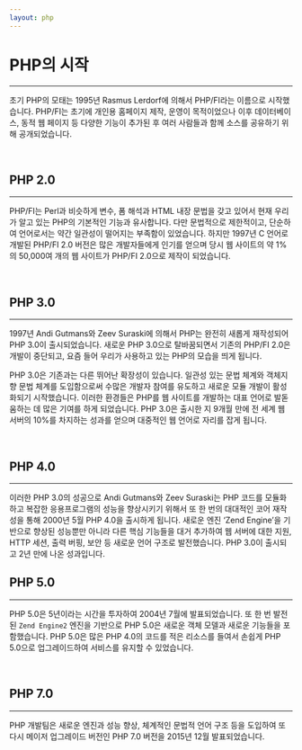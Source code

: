 ```yaml
---
layout: php
---
```


# PHP의 시작
---
초기 PHP의 모태는 1995년 Rasmus Lerdorf에 의해서 PHP/FI라는 이름으로 시작했습니다. PHP/FI는 초기에 개인용 홈페이지 제작, 운영이 목적이었으나 이후 데이터베이스, 동적 웹 페이지 등 다양한 기능이 추가된 후 여러 사람들과 함께 소스를 공유하기 위해 공개되었습니다.  

<br>

## PHP 2.0
---
PHP/FI는 Perl과 비슷하게 변수, 폼 해석과 HTML 내장 문법을 갖고 있어서 현재 우리가 알고 있는 PHP의 기본적인 기능과 유사합니다. 다만 문법적으로 제한적이고, 단순하여 언어로서는 약간 일관성이 떨어지는 부족함이 있었습니다. 하지만 1997년 C 언어로 개발된 PHP/FI 2.0 버전은 많은 개발자들에게 인기를 얻으며 당시 웹 사이트의 약 1%의 50,000여 개의 웹 사이트가 PHP/FI 2.0으로 제작이 되었습니다.    

<br>

## PHP 3.0
---
1997년 Andi Gutmans와 Zeev Suraski에 의해서 PHP는 완전히 새롭게 재작성되어 PHP 3.0이 출시되었습니다. 새로운 PHP 3.0으로 탈바꿈되면서 기존의 PHP/FI 2.0은 개발이 중단되고, 요즘 들어 우리가 사용하고 있는 PHP의 모습을 띄게 됩니다.  

PHP 3.0은 기존과는 다른 뛰어난 확장성이 있습니다. 일관성 있는 문법 체계와 객체지향 문법 체계를 도입함으로써 수많은 개발자 참여를 유도하고 새로운 모듈 개발이 활성화되기 시작했습니다. 이러한 환경들은 PHP를 웹 사이트를 개발하는 대표 언어로 발돋움하는 데 많은 기여를 하게 되었습니다. PHP 3.0은 출시한 지 9개월 만에 전 세계 웹 서버의 10%를 차지하는 성과를 얻으며 대중적인 웹 언어로 자리를 잡게 됩니다.

<br>

## PHP 4.0
---
이러한 PHP 3.0의 성공으로 Andi Gutmans와 Zeev Suraski는 PHP 코드를 모듈화하고 복잡한 응용프로그램의 성능을 향상시키기 위해서 또 한 번의 대대적인 코어 재작성을 통해 2000년 5월 PHP 4.0을 출시하게 됩니다. 새로운 엔진 ‘Zend Engine’을 기반으로 향상된 성능뿐만 아니라 다른 핵심 기능들을 대거 추가하여 웹 서버에 대한 지원, HTTP 세션, 출력 버핑, 보안 등 새로운 언어 구조로 발전했습니다. PHP 3.0이 출시되고 2년 만에 나온 성과입니다.  

## PHP 5.0
---
PHP 5.0은 5년이라는 시간을 투자하여 2004년 7월에 발표되었습니다. 또 한 번 발전된 `Zend Engine2` 엔진을 기반으로 PHP 5.0은 새로운 객체 모델과 새로운 기능들을 포함했습니다. PHP 5.0은 많은 PHP 4.0의 코드를 적은 리소스를 들여서 손쉽게 PHP 5.0으로 업그레이드하여 서비스를 유지할 수 있었습니다.  

<br>

## PHP 7.0
---
PHP 개발팀은 새로운 엔진과 성능 향상, 체계적인 문법적 언어 구조 등을 도입하여 또 다시 메이저 업그레이드 버전인 PHP 7.0 버전을 2015년 12월 발표되었습니다.  

<br><br>